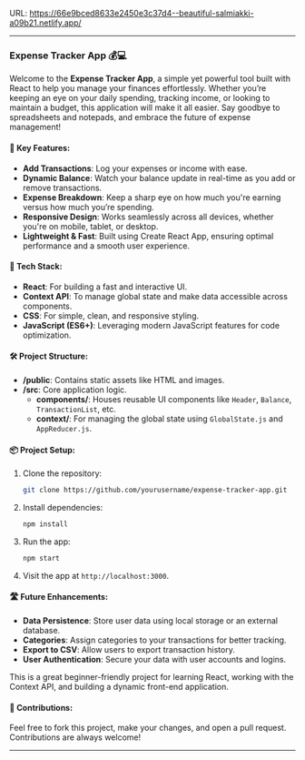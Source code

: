 URL: https://66e9bced8633e2450e3c37d4--beautiful-salmiakki-a09b21.netlify.app/

---

### Expense Tracker App 💰💻

Welcome to the **Expense Tracker App**, a simple yet powerful tool built with React to help you manage your finances effortlessly. Whether you’re keeping an eye on your daily spending, tracking income, or looking to maintain a budget, this application will make it all easier. Say goodbye to spreadsheets and notepads, and embrace the future of expense management!

#### 🎯 Key Features:

- **Add Transactions**: Log your expenses or income with ease.
- **Dynamic Balance**: Watch your balance update in real-time as you add or remove transactions.
- **Expense Breakdown**: Keep a sharp eye on how much you're earning versus how much you’re spending.
- **Responsive Design**: Works seamlessly across all devices, whether you're on mobile, tablet, or desktop.
- **Lightweight & Fast**: Built using Create React App, ensuring optimal performance and a smooth user experience.

#### 🚀 Tech Stack:

- **React**: For building a fast and interactive UI.
- **Context API**: To manage global state and make data accessible across components.
- **CSS**: For simple, clean, and responsive styling.
- **JavaScript (ES6+)**: Leveraging modern JavaScript features for code optimization.

#### 🛠️ Project Structure:

- **/public**: Contains static assets like HTML and images.
- **/src**: Core application logic.
  - **components/**: Houses reusable UI components like `Header`, `Balance`, `TransactionList`, etc.
  - **context/**: For managing the global state using `GlobalState.js` and `AppReducer.js`.
  
#### 📦 Project Setup:

1. Clone the repository:
   ```bash
   git clone https://github.com/yourusername/expense-tracker-app.git
   ```
2. Install dependencies:
   ```bash
   npm install
   ```
3. Run the app:
   ```bash
   npm start
   ```
4. Visit the app at `http://localhost:3000`.

#### 🛣️ Future Enhancements:

- **Data Persistence**: Store user data using local storage or an external database.
- **Categories**: Assign categories to your transactions for better tracking.
- **Export to CSV**: Allow users to export transaction history.
- **User Authentication**: Secure your data with user accounts and logins.

This is a great beginner-friendly project for learning React, working with the Context API, and building a dynamic front-end application.

#### 📑 Contributions:
Feel free to fork this project, make your changes, and open a pull request. Contributions are always welcome!

---


